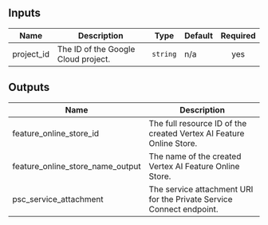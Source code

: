 <!-- BEGINNING OF PRE-COMMIT-TERRAFORM DOCS HOOK -->
## Inputs

| Name | Description | Type | Default | Required |
|------|-------------|------|---------|:--------:|
| project\_id | The ID of the Google Cloud project. | `string` | n/a | yes |

## Outputs

| Name | Description |
|------|-------------|
| feature\_online\_store\_id | The full resource ID of the created Vertex AI Feature Online Store. |
| feature\_online\_store\_name\_output | The name of the created Vertex AI Feature Online Store. |
| psc\_service\_attachment | The service attachment URI for the Private Service Connect endpoint. |

<!-- END OF PRE-COMMIT-TERRAFORM DOCS HOOK -->
